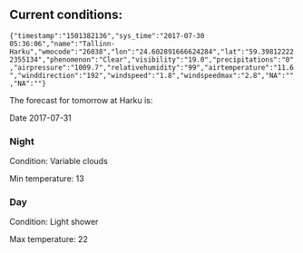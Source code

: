 ## Current conditions: 
 ``` {"timestamp":"1501382136","sys_time":"2017-07-30 05:36:06","name":"Tallinn-Harku","wmocode":"26038","lon":"24.602891666624284","lat":"59.398122222355134","phenomenon":"Clear","visibility":"19.0","precipitations":"0","airpressure":"1009.7","relativehumidity":"99","airtemperature":"11.6","winddirection":"192","windspeed":"1.8","windspeedmax":"2.8","NA":"","NA":""} ```

 The forecast for tomorrow at Harku is: 

Date 2017-07-31 

### Night 

Condition: Variable clouds 

Min temperature: 13 

### Day 

Condition: Light shower 

Max temperature: 22 

